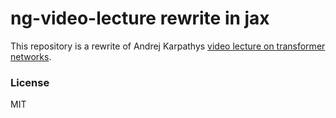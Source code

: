 # ng-video-lecture rewrite in jax

This repository is a rewrite of Andrej Karpathys [video lecture on transformer networks](https://github.com/karpathy/ng-video-lecture).

### License

MIT